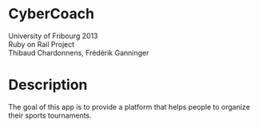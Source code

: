 CyberCoach
==========
University of Fribourg 2013<br>
Ruby on Rail Project<br>
Thibaud Chardonnens, Frédérik Ganninger

Description
==========
The goal of this app is to provide a platform that helps people to organize their sports tournaments.
